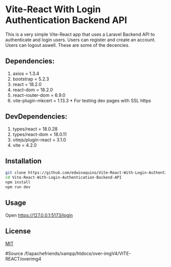# Vite-React With Login Authentication Backend API
This is a very simple Vite-React app that uses a Laravel Backend API to authenticate and login users. Users can register and create an account. Users can logout aswell. These are some of the decencies.
## Dependencies:
1. axios =  1.3.4
2. bootstrap =  5.2.3
3. react =  18.2.0
4. react-dom =  18.2.0
5. react-router-dom =  6.9.0
6. vite-plugin-mkcert =  1.13.3 * For testing dev pages with SSL https 

## DevDependencies:
1. types/react =  18.0.28
2. types/react-dom =  18.0.11
3. vitejs/plugin-react =  3.1.0
4. vite =  4.2.0

## Installation

```bash
git clone https://github.com/edwinaquino/Vite-React-With-Login-Authentication-Backend-API.git
cd Vite-React-With-Login-Authentication-Backend-API
npm install
npm run dev
```

## Usage
Open https://127.0.0.1:5173/login

## License

[MIT](https://choosealicense.com/licenses/mit/)

#Source
/f/apachefriends/xampp/htdocs/over-imgV4/VITE-REACT/overimg4
